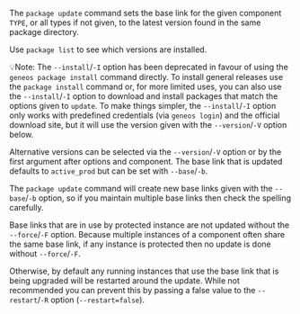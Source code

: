 The `package update` command sets the base link for the given component `TYPE`, or all types if not given, to the latest version found in the same package directory.

Use `package list` to see which versions are installed.

💡Note: The `--install`/`-I` option has been deprecated in favour of using the `geneos package install` command directly. To install general releases use the `package install` command or, for more limited uses, you can also use the `--install`/`-I` option to download and install packages that match the options given to `update`. To make things simpler, the `--install`/`-I` option only works with predefined credentials (via `geneos login`) and the official download site, but it will use the version given with the `--version`/`-V` option below.

Alternative versions can be selected via the `--version`/`-V` option or by the first argument after options and component. The base link that is updated defaults to `active_prod` but can be set with `--base`/`-b`.

The `package update` command will create new base links given with the `--base`/`-b` option, so if you maintain multiple base links then check the spelling carefully.

Base links that are in use by protected instance are not updated without the `--force`/`-F` option. Because multiple instances of a component often share the same base link, if any instance is protected then no update is done without `--force`/`-F`.

Otherwise, by default any running instances that use the base link that is being upgraded will be restarted around the update. While not recommended you can prevent this by passing a false value to the `--restart`/`-R` option (`--restart=false`). 
